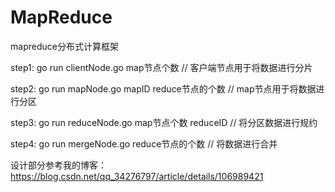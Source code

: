 # MapReduce
mapreduce分布式计算框架

step1:
go run clientNode.go map节点个数            // 客户端节点用于将数据进行分片

step2:
go run mapNode.go mapID reduce节点的个数    // map节点用于将数据进行分区

step3:
go run reduceNode.go map节点个数 reduceID  // 将分区数据进行规约

step4:
go run mergeNode.go reduce节点的个数       // 将数据进行合并

设计部分参考我的博客：https://blog.csdn.net/qq_34276797/article/details/106989421

